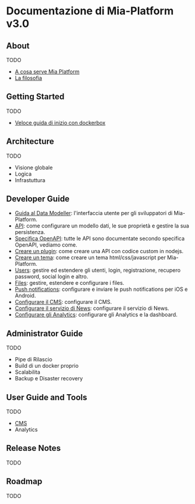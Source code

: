 # Documentazione di Mia-Platform v3.0

## About
TODO
- [A cosa serve Mia Platform](about/README.md)
- [La filosofia](about/README.md)

## Getting Started
TODO
- [Veloce guida di inizio con dockerbox](getting_started/README.md)


## Architecture
TODO
- Visione globale
- Logica
- Infrastuttura

## Developer Guide
- [Guida al Data Modeller](developer_guide/data_modeller.md): l'interfaccia utente per gli sviluppatori di Mia-Platform.
- [API](developer_guide/api.md): come configurare un modello dati, le sue proprietà e gestire la sua persistenza.
- [Specifica OpenAPI](developer_guide/openapi.md): tutte le API sono documentate secondo specifica OpenAPI, vediamo come.
- [Creare un plugin](developer_guide/plugin.md): come creare una API con codice custom in nodejs.
- [Creare un tema](developer_guide/theme.md): come creare un tema html/css/javascript per Mia-Platform.
- [Users](developer_guide/users.md): gestire ed estendere gli utenti, login, registrazione, recupero password, social login e altro.
- [Files](developer_guide/files.md): gestire, estendere e configurare i files. 
- [Push notifications](developer_guide/push_notifications.md): configurare e inviare le push notifications per iOS e Android.
- [Configurare il CMS](developer_guide/conf_cms.md): configurare il CMS.
- [Configurare il servizio di News](developer_guide/conf_news.md): configurare il servizio di News.
- [Configurare gli Analytics](developer_guide/conf_analytics.md): configurare gli Analytics e la dashboard.

## Administrator Guide
TODO
- Pipe di Rilascio
- Build di un docker proprio
- Scalabilita
- Backup e Disaster recovery

## User Guide and Tools
TODO
- [CMS](user_guide_and_tools/cms/README.md)
- Analytics

## Release Notes
TODO

## Roadmap
TODO
